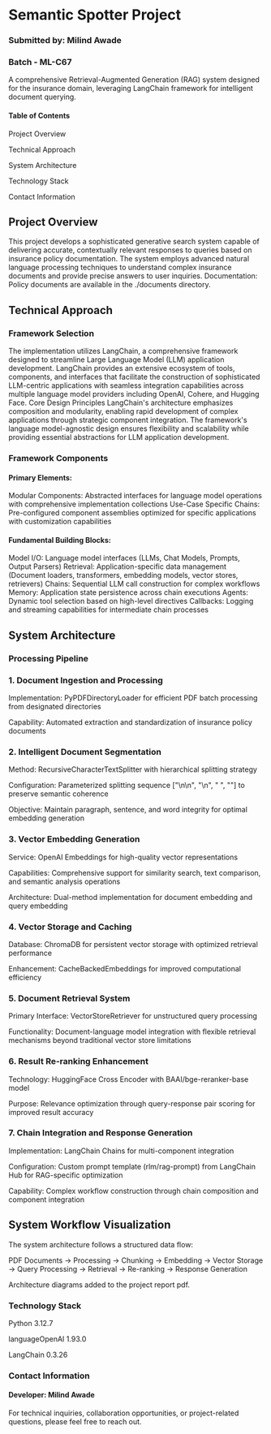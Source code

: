 # Semantic Spotter Project

### Submitted by: Milind Awade 
### Batch - ML-C67

A comprehensive Retrieval-Augmented Generation (RAG) system designed for the insurance domain, leveraging LangChain framework for intelligent document querying.

#### Table of Contents

Project Overview

Technical Approach

System Architecture

Technology Stack

Contact Information

## Project Overview
This project develops a sophisticated generative search system capable of delivering accurate, contextually relevant responses to queries based on insurance policy documentation. The system employs advanced natural language processing techniques to understand complex insurance documents and provide precise answers to user inquiries.
Documentation: Policy documents are available in the ./documents directory.

## Technical Approach
### Framework Selection
The implementation utilizes LangChain, a comprehensive framework designed to streamline Large Language Model (LLM) application development. LangChain provides an extensive ecosystem of tools, components, and interfaces that facilitate the construction of sophisticated LLM-centric applications with seamless integration capabilities across multiple language model providers including OpenAI, Cohere, and Hugging Face.
Core Design Principles
LangChain's architecture emphasizes composition and modularity, enabling rapid development of complex applications through strategic component integration. The framework's language model-agnostic design ensures flexibility and scalability while providing essential abstractions for LLM application development.

### Framework Components

#### Primary Elements:
Modular Components: Abstracted interfaces for language model operations with comprehensive implementation collections
Use-Case Specific Chains: Pre-configured component assemblies optimized for specific applications with customization capabilities

#### Fundamental Building Blocks:

Model I/O: Language model interfaces (LLMs, Chat Models, Prompts, Output Parsers)
Retrieval: Application-specific data management (Document loaders, transformers, embedding models, vector stores, retrievers)
Chains: Sequential LLM call construction for complex workflows
Memory: Application state persistence across chain executions
Agents: Dynamic tool selection based on high-level directives
Callbacks: Logging and streaming capabilities for intermediate chain processes

## System Architecture
### Processing Pipeline

### 1. Document Ingestion and Processing

Implementation: PyPDFDirectoryLoader for efficient PDF batch processing from designated directories

Capability: Automated extraction and standardization of insurance policy documents

### 2. Intelligent Document Segmentation

Method: RecursiveCharacterTextSplitter with hierarchical splitting strategy

Configuration: Parameterized splitting sequence ["\n\n", "\n", " ", ""] to preserve semantic coherence

Objective: Maintain paragraph, sentence, and word integrity for optimal embedding generation

### 3. Vector Embedding Generation

Service: OpenAI Embeddings for high-quality vector representations

Capabilities: Comprehensive support for similarity search, text comparison, and semantic analysis operations

Architecture: Dual-method implementation for document embedding and query embedding

### 4. Vector Storage and Caching

Database: ChromaDB for persistent vector storage with optimized retrieval performance

Enhancement: CacheBackedEmbeddings for improved computational efficiency

### 5. Document Retrieval System

Primary Interface: VectorStoreRetriever for unstructured query processing

Functionality: Document-language model integration with flexible retrieval mechanisms beyond traditional vector store limitations

### 6. Result Re-ranking Enhancement

Technology: HuggingFace Cross Encoder with BAAI/bge-reranker-base model

Purpose: Relevance optimization through query-response pair scoring for improved result accuracy

### 7. Chain Integration and Response Generation

Implementation: LangChain Chains for multi-component integration

Configuration: Custom prompt template (rlm/rag-prompt) from LangChain Hub for RAG-specific optimization

Capability: Complex workflow construction through chain composition and component integration

## System Workflow Visualization
The system architecture follows a structured data flow:

PDF Documents → Processing → Chunking → Embedding → Vector Storage → Query Processing → Retrieval → Re-ranking → Response Generation

Architecture diagrams added to the project report pdf.

### Technology Stack
Python 3.12.7

languageOpenAI 1.93.0

LangChain 0.3.26


### Contact Information
#### Developer: Milind Awade
For technical inquiries, collaboration opportunities, or project-related questions, please feel free to reach out.
